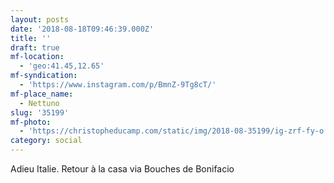 ```yaml
---
layout: posts
date: '2018-08-18T09:46:39.000Z'
title: ''
draft: true
mf-location:
  - 'geo:41.45,12.65'
mf-syndication:
  - 'https://www.instagram.com/p/BmnZ-9Tg8cT/'
mf-place_name:
  - Nettuno
slug: '35199'
mf-photo:
  - 'https://christopheducamp.com/static/img/2018-08-35199/ig-zrf-fy-o.jpg'
category: social
---
```

Adieu Italie. Retour à la casa via Bouches de Bonifacio
